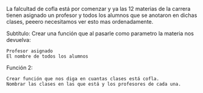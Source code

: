 La falcultad de cofla está por comenzar y ya las 12 materias de la carrera tienen asignado un profesor y todos los alumnos que se anotaron en dichas clases, peeero necesitamos ver esto mas ordenadamente.

Subtítulo: Crear una función que al pasarle como parametro la materia nos devuelva:

    Profesor asignado
    El nombre de todos los alumnos

Función 2:

    Crear función que nos diga en cuantas clases está cofla.
    Nombrar las clases en las que está y los profesores de cada una.
